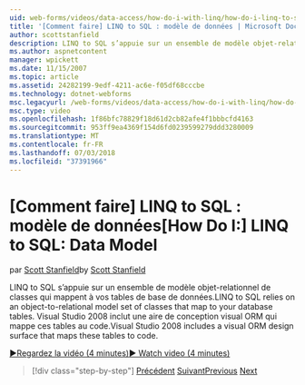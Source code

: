 ```yaml
---
uid: web-forms/videos/data-access/how-do-i-with-linq/how-do-i-linq-to-sql-data-model
title: '[Comment faire] LINQ to SQL : modèle de données | Microsoft Docs'
author: scottstanfield
description: LINQ to SQL s’appuie sur un ensemble de modèle objet-relationnel de classes qui mappent à vos tables de base de données. Visual Studio 2008 inclut une surface de conception visuelle ORM...
ms.author: aspnetcontent
manager: wpickett
ms.date: 11/15/2007
ms.topic: article
ms.assetid: 24282199-9edf-4211-ac6e-f05df68cccbe
ms.technology: dotnet-webforms
msc.legacyurl: /web-forms/videos/data-access/how-do-i-with-linq/how-do-i-linq-to-sql-data-model
msc.type: video
ms.openlocfilehash: 1f86bfc78829f18d61d2cb82afe4f1bbbcfd4163
ms.sourcegitcommit: 953ff9ea4369f154d6fd0239599279ddd3280009
ms.translationtype: MT
ms.contentlocale: fr-FR
ms.lasthandoff: 07/03/2018
ms.locfileid: "37391966"
---
```

<a name="how-do-i-linq-to-sql-data-model"></a><span data-ttu-id="cdedc-104">[Comment faire] LINQ to SQL : modèle de données</span><span class="sxs-lookup"><span data-stu-id="cdedc-104">[How Do I:] LINQ to SQL: Data Model</span></span>
====================
<span data-ttu-id="cdedc-105">par [Scott Stanfield](https://github.com/scottstanfield)</span><span class="sxs-lookup"><span data-stu-id="cdedc-105">by [Scott Stanfield](https://github.com/scottstanfield)</span></span>

<span data-ttu-id="cdedc-106">LINQ to SQL s’appuie sur un ensemble de modèle objet-relationnel de classes qui mappent à vos tables de base de données.</span><span class="sxs-lookup"><span data-stu-id="cdedc-106">LINQ to SQL relies on an object-to-relational model set of classes that map to your database tables.</span></span> <span data-ttu-id="cdedc-107">Visual Studio 2008 inclut une aire de conception visual ORM qui mappe ces tables au code.</span><span class="sxs-lookup"><span data-stu-id="cdedc-107">Visual Studio 2008 includes a visual ORM design surface that maps these tables to code.</span></span>

[<span data-ttu-id="cdedc-108">&#9654;Regardez la vidéo (4 minutes)</span><span class="sxs-lookup"><span data-stu-id="cdedc-108">&#9654; Watch video (4 minutes)</span></span>](https://channel9.msdn.com/Blogs/ASP-NET-Site-Videos/how-do-i-linq-to-sql-data-model)

> [!div class="step-by-step"]
> <span data-ttu-id="cdedc-109">[Précédent](how-do-i-linq-to-sql-overview.md)
> [Suivant](how-do-i-linq-to-sql-querying-the-database.md)</span><span class="sxs-lookup"><span data-stu-id="cdedc-109">[Previous](how-do-i-linq-to-sql-overview.md)
[Next](how-do-i-linq-to-sql-querying-the-database.md)</span></span>
